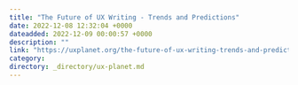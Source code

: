 ```yaml
---
title: "The Future of UX Writing - Trends and Predictions"
date: 2022-12-08 12:32:04 +0000
dateadded: 2022-12-09 00:00:57 +0000
description: ""
link: "https://uxplanet.org/the-future-of-ux-writing-trends-and-predictions-2bfe8b7599c7?source=rss----819cc2aaeee0---4"
category:
directory: _directory/ux-planet.md
---
```


